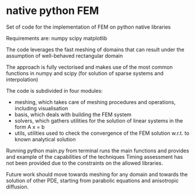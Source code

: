 # native python FEM
Set of code for the implementation of FEM on python native libraries

Requirements are:
numpy
scipy
matplotlib

The code leverages the fast meshing of domains that can result under 
the assumption of well-behaved rectangular domain

The approach is fully vectorised and makes use of the most common
functions in numpy and scipy (for solution of sparse systems and interpolation)

The code is subdivided in four modules:
- meshing, which takes care of meshing procedures and operations, including visualisation
- basis, which deals with building the FEM system
- solvers, which gathers utilities for the solution of linear systems in the form A x = b
- utils, utilities used to check the convergence of the FEM solution w.r.t. to known analytical solution

Running python main.py from terminal runs the main functions and provides and example of the capabilities of the techniques
Timing assessment has not been provided due to the constraints on the allowed libraries.

Future work should move towards meshing for any domain and towards the solution of other PDE,
starting from parabolic equations and anisotropic diffusion.


